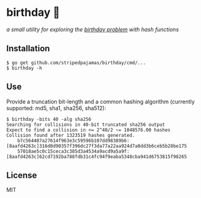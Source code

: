 # birthday 🎂

_a small utility for exploring the [birthday problem](https://en.wikipedia.org/wiki/Birthday_problem) with hash functions_

## Installation
```shell
$ go get github.com/stripedpajamas/birthday/cmd/...
$ birthday -h
```

## Use
Provide a truncation bit-length and a common hashing algorithm (currently supported: md5, sha1, sha256, sha512):

```shell
$ birthday -bits 40 -alg sha256
Searching for collisions in 40-bit truncated sha256 output
Expect to find a collision in <= 2^40/2 ~= 1048576.00 hashes
Collision found after 1323519 hashes generated.
	b7c564487a27614f963e3c59596b107dd98389b6: [8aafd4263c]316d0d90357f396dc27f3da77a22aa924d7a8dd3b6ceb5b28be175
	57018ae5c0c15ceca3c385d3a4534a9acd9a5a9f: [8aafd4263c]62cd7192ba788fdb31c4fc94f9eaba5348cba941d6753815f98265
```

## License
MIT
